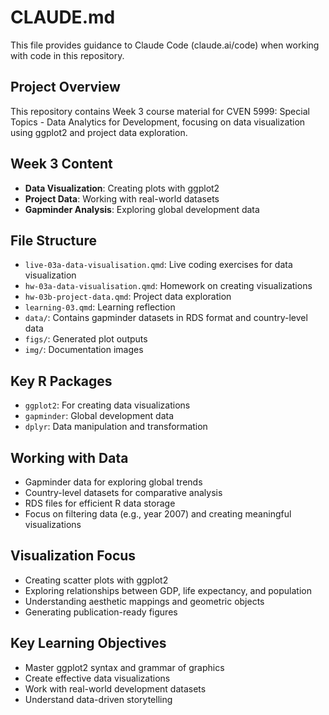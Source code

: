 # CLAUDE.md

This file provides guidance to Claude Code (claude.ai/code) when working with code in this repository.

## Project Overview

This repository contains Week 3 course material for CVEN 5999: Special Topics - Data Analytics for Development, focusing on data visualization using ggplot2 and project data exploration.

## Week 3 Content

- **Data Visualization**: Creating plots with ggplot2
- **Project Data**: Working with real-world datasets
- **Gapminder Analysis**: Exploring global development data

## File Structure

- `live-03a-data-visualisation.qmd`: Live coding exercises for data visualization
- `hw-03a-data-visualisation.qmd`: Homework on creating visualizations
- `hw-03b-project-data.qmd`: Project data exploration
- `learning-03.qmd`: Learning reflection
- `data/`: Contains gapminder datasets in RDS format and country-level data
- `figs/`: Generated plot outputs
- `img/`: Documentation images

## Key R Packages

- `ggplot2`: For creating data visualizations
- `gapminder`: Global development data
- `dplyr`: Data manipulation and transformation

## Working with Data

- Gapminder data for exploring global trends
- Country-level datasets for comparative analysis
- RDS files for efficient R data storage
- Focus on filtering data (e.g., year 2007) and creating meaningful visualizations

## Visualization Focus

- Creating scatter plots with ggplot2
- Exploring relationships between GDP, life expectancy, and population
- Understanding aesthetic mappings and geometric objects
- Generating publication-ready figures

## Key Learning Objectives

- Master ggplot2 syntax and grammar of graphics
- Create effective data visualizations
- Work with real-world development datasets
- Understand data-driven storytelling